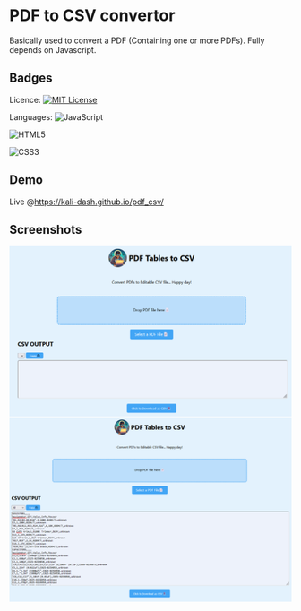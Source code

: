 
# PDF to CSV convertor

Basically used to convert a PDF (Containing one or more PDFs). Fully depends on Javascript.



## Badges
Licence:
[![MIT License](https://img.shields.io/badge/License-MIT-green.svg)](https://choosealicense.com/licenses/mit/)

Languages:
![JavaScript](https://img.shields.io/badge/javascript-%23323330.svg?style=for-the-badge&logo=javascript&logoColor=%23F7DF1E)

![HTML5](https://img.shields.io/badge/html5-%23E34F26.svg?style=for-the-badge&logo=html5&logoColor=white)

![CSS3](https://img.shields.io/badge/css3-%231572B6.svg?style=for-the-badge&logo=css3&logoColor=white)
## Demo
Live @https://kali-dash.github.io/pdf_csv/


## Screenshots

![App Screenshot](/Images/1.png)
![App Screenshot](/Images/2.png)
